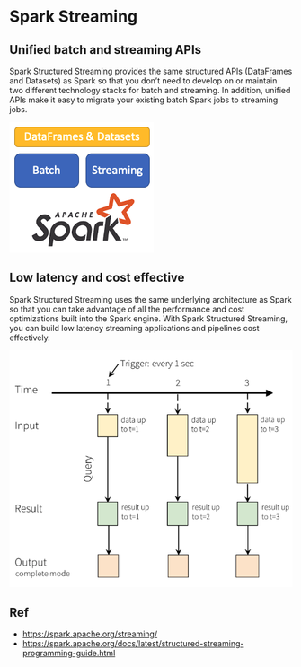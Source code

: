 # Spark Streaming

## Unified batch and streaming APIs

Spark Structured Streaming provides the same structured APIs (DataFrames and Datasets) as Spark so that you don’t need to develop on or maintain two different technology stacks for batch and streaming. In addition, unified APIs make it easy to migrate your existing batch Spark jobs to streaming jobs.

![spark_stream1](../../../../images/big_data/spark/spark_stream1.png)

## Low latency and cost effective

Spark Structured Streaming uses the same underlying architecture as Spark so that you can take advantage of all the performance and cost optimizations built into the Spark engine. With Spark Structured Streaming, you can build low latency streaming applications and pipelines cost effectively.

![spark_stream2](../../../../images/big_data/spark/spark_stream2.png)

## Ref

- https://spark.apache.org/streaming/
- https://spark.apache.org/docs/latest/structured-streaming-programming-guide.html